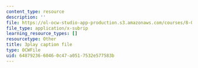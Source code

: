```yaml
---
content_type: resource
description: ''
file: https://ol-ocw-studio-app-production.s3.amazonaws.com/courses/8-01sc-classical-mechanics-fall-2016/6487923660460c47a0517532e577583b_QmCQUBSsKwQ.srt
file_type: application/x-subrip
learning_resource_types: []
resourcetype: Other
title: 3play caption file
type: OCWFile
uid: 64879236-6046-0c47-a051-7532e577583b
---
```

